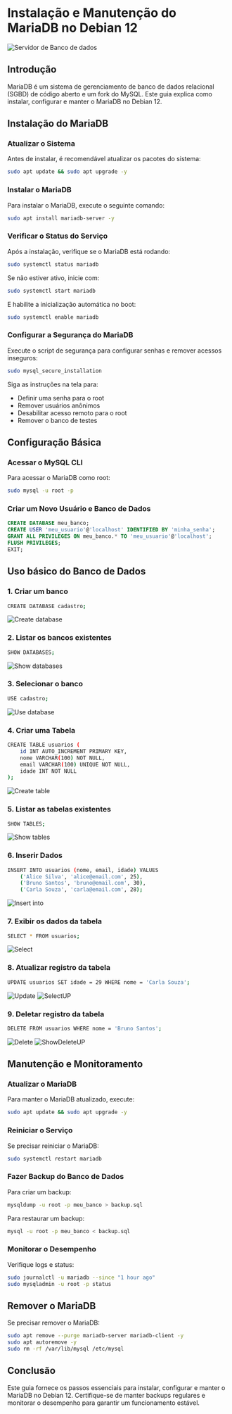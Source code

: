# Instalação e Manutenção do MariaDB no Debian 12
![Servidor de Banco de dados](imagens/mariaDB.webp) 

## Introdução
MariaDB é um sistema de gerenciamento de banco de dados relacional (SGBD) de código aberto e um fork do MySQL. Este guia explica como instalar, configurar e manter o MariaDB no Debian 12.

## Instalação do MariaDB

### Atualizar o Sistema
Antes de instalar, é recomendável atualizar os pacotes do sistema:
```bash
sudo apt update && sudo apt upgrade -y
```

### Instalar o MariaDB
Para instalar o MariaDB, execute o seguinte comando:
```bash
sudo apt install mariadb-server -y
```

### Verificar o Status do Serviço
Após a instalação, verifique se o MariaDB está rodando:
```bash
sudo systemctl status mariadb
```
Se não estiver ativo, inicie com:
```bash
sudo systemctl start mariadb
```
E habilite a inicialização automática no boot:
```bash
sudo systemctl enable mariadb
```

### Configurar a Segurança do MariaDB
Execute o script de segurança para configurar senhas e remover acessos inseguros:
```bash
sudo mysql_secure_installation
```
Siga as instruções na tela para:
- Definir uma senha para o root
- Remover usuários anônimos
- Desabilitar acesso remoto para o root
- Remover o banco de testes

## Configuração Básica

### Acessar o MySQL CLI
Para acessar o MariaDB como root:
```bash
sudo mysql -u root -p
```

### Criar um Novo Usuário e Banco de Dados
```sql
CREATE DATABASE meu_banco;
CREATE USER 'meu_usuario'@'localhost' IDENTIFIED BY 'minha_senha';
GRANT ALL PRIVILEGES ON meu_banco.* TO 'meu_usuario'@'localhost';
FLUSH PRIVILEGES;
EXIT;
```
## Uso básico do Banco de Dados

### 1. Criar um banco
```bash
CREATE DATABASE cadastro;
```
![Create database](imagens/createDB.png) 

### 2. Listar os bancos existentes
```bash
SHOW DATABASES;
```
![Show databases](imagens/showDB.png) 

### 3. Selecionar o banco
```bash
USE cadastro;
```
![Use database](imagens/useDB.png) 

### 4. Criar uma Tabela
```bash
CREATE TABLE usuarios (
    id INT AUTO_INCREMENT PRIMARY KEY,
    nome VARCHAR(100) NOT NULL,
    email VARCHAR(100) UNIQUE NOT NULL,
    idade INT NOT NULL
);
```
![Create table](imagens/createTable.png) 

### 5. Listar as tabelas existentes
```bash
SHOW TABLES;
```
![Show tables](imagens/showTables.png) 

### 6. Inserir Dados
```bash
INSERT INTO usuarios (nome, email, idade) VALUES
    ('Alice Silva', 'alice@email.com', 25),
    ('Bruno Santos', 'bruno@email.com', 30),
    ('Carla Souza', 'carla@email.com', 28);
```
![Insert into](imagens/insertInto.png) 

### 7. Exibir os dados da tabela
```bash
SELECT * FROM usuarios;
```
![Select](imagens/select.png) 

### 8. Atualizar registro da tabela
```bash
UPDATE usuarios SET idade = 29 WHERE nome = 'Carla Souza';
```
![Update](imagens/update.png) 
![SelectUP](imagens/selectUP.png) 

### 9. Deletar registro da tabela
```bash
DELETE FROM usuarios WHERE nome = 'Bruno Santos';
```
![Delete](imagens/delete.png) 
![ShowDeleteUP](imagens/selectDel.png)

## Manutenção e Monitoramento

### Atualizar o MariaDB
Para manter o MariaDB atualizado, execute:
```bash
sudo apt update && sudo apt upgrade -y
```

### Reiniciar o Serviço
Se precisar reiniciar o MariaDB:
```bash
sudo systemctl restart mariadb
```

### Fazer Backup do Banco de Dados
Para criar um backup:
```bash
mysqldump -u root -p meu_banco > backup.sql
```
Para restaurar um backup:
```bash
mysql -u root -p meu_banco < backup.sql
```

### Monitorar o Desempenho
Verifique logs e status:
```bash
sudo journalctl -u mariadb --since "1 hour ago"
sudo mysqladmin -u root -p status
```

## Remover o MariaDB
Se precisar remover o MariaDB:
```bash
sudo apt remove --purge mariadb-server mariadb-client -y
sudo apt autoremove -y
sudo rm -rf /var/lib/mysql /etc/mysql
```

## Conclusão
Este guia fornece os passos essenciais para instalar, configurar e manter o MariaDB no Debian 12. Certifique-se de manter backups regulares e monitorar o desempenho para garantir um funcionamento estável.


